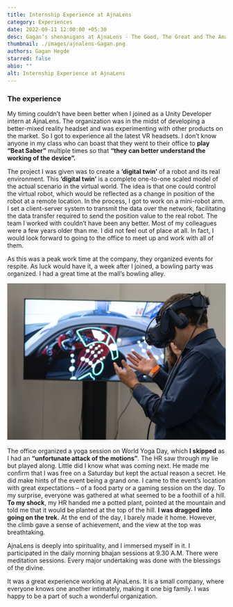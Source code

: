 ```yaml
---
title: Internship Experience at AjnaLens
category: Experiences
date: 2022-09-11 12:00:00 +05:30
desc: Gagan’s shenanigans at AjnaLens - The Good, The Great and The Amazing
thumbnail: ./images/ajnalens-Gagan.png
authors: Gagan Hegde
starred: false
abio: ""
alt: Internship Experience at AjnaLens
---
```


### **The experience**

My timing couldn’t have been better when I joined as a Unity Developer intern at AjnaLens. The organization was in the midst of developing a better-mixed reality headset and was experimenting with other products on the market. So I got to experience all the latest VR headsets. I don’t know anyone in my class who can boast that they went to their office to **play “Beat Saber”** multiple times so that **“they can better understand the working of the device”.**

The project I was given was to create a **‘digital twin’** of a robot and its real environment. This **‘digital twin’** is a complete one-to-one scaled model of the actual scenario in the virtual world. The idea is that one could control the virtual robot, which would be reflected as a change in position of the robot at a remote location. In the process, I got to work on a mini-robot arm. I set a client-server system to transmit the data over the network, facilitating the  data transfer required to send the position value to the real robot. The team I worked with couldn’t have been any better. Most of my colleagues were a few years older than me. I did not feel out of place at all. In fact, I would look forward to going to the office to meet up and work with all of them.

As this was a peak work time at the company, they organized events for respite. As luck would have it, a week after I joined, a bowling party was organized. I had a great time at the mall’s bowling alley.

![img](./images/within_articles/ajnalens1.jpg)

The office organized a yoga session on World Yoga Day, which **I skipped** as I had an **“unfortunate attack of the motions”**. The HR saw through my lie but played along. Little did I know what was coming next. He made me confirm that I was free on a Saturday but kept the actual reason a secret. He did make hints of the event being a grand one. I came to the event’s location with great expectations – of a food party or a gaming session on the day. To my surprise, everyone was gathered at what seemed to be a foothill of a hill. **To my shock**, my HR handed me a potted plant, pointed at the mountain and told me that it would be planted at the top of the hill. **I was dragged into going on the trek.** At the end of the day, I barely made it home. However, the climb gave a sense of achievement, and the view at the top was breathtaking.

AjnaLens is deeply into spirituality, and I immersed myself in it. I participated in the daily morning bhajan sessions at 9.30 A.M. There were meditation sessions. Every major undertaking was done with the blessings of the divine.

It was a great experience working at AjnaLens. It is a small company, where everyone knows one another intimately, making it one big family. I was happy to be a part of such a wonderful organization.
